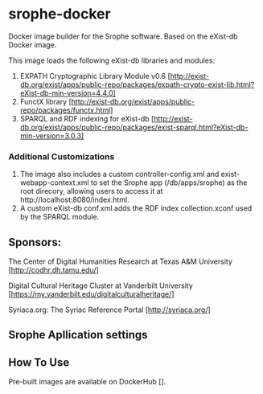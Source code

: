 # srophe-docker
Docker image builder for the Srophe software. Based on the eXist-db Docker image. 

This image loads the following eXist-db libraries and modules: 
1. EXPATH Cryptographic Library Module v0.6 [http://exist-db.org/exist/apps/public-repo/packages/expath-crypto-exist-lib.html?eXist-db-min-version=4.4.0]
2. FunctX library [http://exist-db.org/exist/apps/public-repo/packages/functx.html]
3. SPARQL and RDF indexing for eXist-db [http://exist-db.org/exist/apps/public-repo/packages/exist-sparql.html?eXist-db-min-version=3.0.3]

### Additional Customizations
1. The image also includes a custom controller-config.xml and exist-webapp-context.xml to set the Srophe app (/db/apps/srophe) as the root direcory, allowing users to access it at  
http://localhost:8080/index.html. 
2. A custom eXist-db conf.xml adds the RDF index collection.xconf used by the SPARQL module. 


## Sponsors:
The Center of Digital Humanities Research at Texas A&M University [http://codhr.dh.tamu.edu/]

Digital Cultural Heritage Cluster at Vanderbilt University [https://my.vanderbilt.edu/digitalculturalheritage/]

Syriaca.org: The Syriac Reference Portal [http://syriaca.org/]

## Srophe Apllication settings

## How To Use
Pre-built images are available on DockerHub [].
